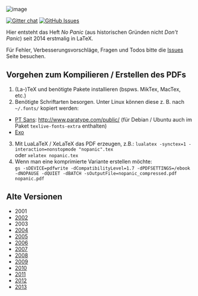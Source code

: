 ![image](http://i.imgur.com/zba1dc5.png)

[![Gitter chat](http://img.shields.io/badge/gitter-fsr%2Fnopanic-brightgreen.svg?style=flat)](https://gitter.im/fsr/nopanic)
[![GitHub Issues](http://img.shields.io/github/issues/fsr/nopanic.svg?style=flat)](https://github.com/fsr/nopanic/issues)

Hier entsteht das Heft *No Panic* (aus historischen Gründen nicht *Don't Panic*) seit 2014 erstmalig in LaTeX.

Für Fehler, Verbesserungsvorschläge, Fragen und Todos bitte die [Issues](https://github.com/fsr/nopanic/issues) Seite besuchen.

## Vorgehen zum Kompilieren / Erstellen des PDFs


1. (La-)TeX und benötigte Pakete installieren (bspws. MikTex, MacTex, etc.)
2. Benötigte Schriftarten besorgen. Unter Linux können diese z. B. nach `~/.fonts/` kopiert werden:
  * [PT Sans](http://www.fontsquirrel.com/fonts/PT-Sans): http://www.paratype.com/public/ (für Debian / Ubuntu auch im Paket `texlive-fonts-extra` enthalten)
  * [Exo](http://www.fontsquirrel.com/fonts/exo)
3. Mit LuaLaTeX / XeLaTeX das PDF erzeugen, z.B.: 
  `lualatex -synctex=1 -interaction=nonstopmode "nopanic".tex`  
  oder `xelatex nopanic.tex`
4. Wenn man eine komprimierte Variante erstellen möchte:  
  `gs -sDEVICE=pdfwrite -dCompatibilityLevel=1.7 -dPDFSETTINGS=/ebook -dNOPAUSE -dQUIET -dBATCH -sOutputFile=nopanic_compressed.pdf nopanic.pdf`


## Alte Versionen

- 2001
- [2002](http://users.ifsr.de/~koeltzsch/nopanic/nopanic2002.pdf)
- 2003
- [2004](http://users.ifsr.de/~koeltzsch/nopanic/nopanic2004.pdf)
- [2005](http://users.ifsr.de/~koeltzsch/nopanic/nopanic2005.pdf)
- [2006](http://users.ifsr.de/~koeltzsch/nopanic/nopanic2006.pdf)
- [2007](http://users.ifsr.de/~koeltzsch/nopanic/nopanic2007.pdf)
- [2008](http://users.ifsr.de/~koeltzsch/nopanic/nopanic2008.pdf)
- [2009](http://users.ifsr.de/~koeltzsch/nopanic/nopanic2009.pdf)
- [2010](http://users.ifsr.de/~koeltzsch/nopanic/nopanic2010.pdf)
- [2011](http://users.ifsr.de/~koeltzsch/nopanic/nopanic2011.pdf)
- [2012](http://users.ifsr.de/~koeltzsch/nopanic/nopanic2012.pdf)
- [2013](http://users.ifsr.de/~koeltzsch/nopanic/nopanic2013.pdf)
